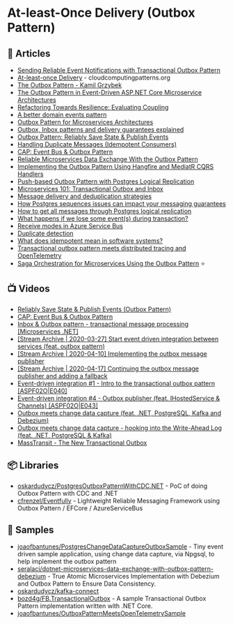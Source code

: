 # At-least-Once Delivery (Outbox Pattern)

## 📕 Articles
- [Sending Reliable Event Notifications with Transactional Outbox Pattern](https://medium.com/event-driven-utopia/sending-reliable-event-notifications-with-transactional-outbox-pattern-7a7c69158d1b)
- [At-least-once Delivery](https://www.cloudcomputingpatterns.org/at_least_once_delivery/) - cloudcomputingpatterns.org
- [The Outbox Pattern - Kamil Grzybek](http://www.kamilgrzybek.com/design/the-outbox-pattern/) 
- [The Outbox Pattern in Event-Driven ASP.NET Core Microservice Architectures](https://itnext.io/the-outbox-pattern-in-event-driven-asp-net-core-microservice-architectures-10b8d9923885)
- [Refactoring Towards Resilience: Evaluating Coupling](https://jimmybogard.com/refactoring-towards-resilience-evaluating-coupling/)
- [A better domain events pattern](https://lostechies.com/jimmybogard/2014/05/13/a-better-domain-events-pattern/)
- [Outbox Pattern for Microservices Architectures](https://medium.com/design-microservices-architecture-with-patterns/outbox-pattern-for-microservices-architectures-1b8648dfaa27)
- [Outbox, Inbox patterns and delivery guarantees explained](https://event-driven.io/en/outbox_inbox_patterns_and_delivery_guarantees_explained/)
- [Outbox Pattern: Reliably Save State & Publish Events](https://codeopinion.com/outbox-pattern-reliably-save-state-publish-events/)
- [Handling Duplicate Messages (Idempotent Consumers)](https://codeopinion.com/handling-duplicate-messages-idempotent-consumers/)
- [CAP: Event Bus & Outbox Pattern](https://codeopinion.com/cap-event-bus-outbox-pattern/)
- [Reliable Microservices Data Exchange With the Outbox Pattern](https://debezium.io/blog/2019/02/19/reliable-microservices-data-exchange-with-the-outbox-pattern/)
- [Implementing the Outbox Pattern Using Hangfire and MediatR CQRS Handlers](https://www.fusonic.net/en/blog/cqrs-outbox-with-hangfire)
- [Push-based Outbox Pattern with Postgres Logical Replication](https://event-driven.io/en/push_based_outbox_pattern_with_postgres_logical_replication/)
- [Microservices 101: Transactional Outbox and Inbox](https://softwaremill.com/microservices-101/)
- [Message delivery and deduplication strategies](https://softwaremill.com/message-delivery-and-deduplication-strategies/)
- [How Postgres sequences issues can impact your messaging guarantees](https://event-driven.io/en/ordering_in_postgres_outbox/)
- [How to get all messages through Postgres logical replication](https://event-driven.io/en/how_to_get_all_messages_through_postgres_logical_replication/)
- [What happens if we lose some event(s) during transaction?](https://bozd4g.medium.com/what-happens-if-we-lose-some-events-during-transaction-607e7b08b77)
- [Receive modes in Azure Service Bus](https://learn.microsoft.com/en-us/azure/service-bus-messaging/service-bus-queues-topics-subscriptions#receive-modes)
- [Duplicate detection](https://learn.microsoft.com/en-us/azure/service-bus-messaging/duplicate-detection)
- [What does idempotent mean in software systems?](https://particular.net/blog/what-does-idempotent-mean)
- [Transactional outbox pattern meets distributed tracing and OpenTelemetry](https://blog.codingmilitia.com/2024/06/17/transactional-outbox-pattern-meets-distributed-tracing-and-opentelemetry/)
- [Saga Orchestration for Microservices Using the Outbox Pattern](https://www.infoq.com/articles/saga-orchestration-outbox/) ⭐

## 📺 Videos
- [Reliably Save State & Publish Events (Outbox Pattern)](https://www.youtube.com/watch?v=u8fOnxAxKHk)
- [CAP: Event Bus & Outbox Pattern](https://www.youtube.com/watch?v=dnhPzILvgeo)
- [Inbox & Outbox pattern - transactional message processing [Microservices .NET]](https://www.youtube.com/watch?v=ebyR5RPKciw)
- [[Stream Archive | 2020-03-27] Start event driven integration between services (feat. outbox pattern)](https://www.youtube.com/watch?v=_W3rXyv2i2A)
- [[Stream Archive | 2020-04-10] Implementing the outbox message publisher](https://www.youtube.com/watch?v=M9so8hHuerE)
- [[Stream Archive | 2020-04-17] Continuing the outbox message publisher and adding a fallback](https://www.youtube.com/watch?v=eGPhF_0tCE4)
- [Event-driven integration #1 - Intro to the transactional outbox pattern [ASPF02O|E040]](https://www.youtube.com/watch?v=suKSJ5DvynA)
- [Event-driven integration #4 - Outbox publisher (feat. IHostedService & Channels) [ASPF02O|E043]](https://www.youtube.com/watch?v=xnn6AnYyC5g)
- [Outbox meets change data capture (feat. .NET, PostgreSQL, Kafka and Debezium)](https://www.youtube.com/watch?v=WcmLvoxs9ps)
- [Outbox meets change data capture - hooking into the Write-Ahead Log (feat. .NET, PostgreSQL & Kafka)](https://www.youtube.com/watch?v=4rnSzEd9jPI)
- [MassTransit - The New Transactional Outbox](https://www.youtube.com/watch?v=3TjGnmLno_A)

## 📦 Libraries
- [oskardudycz/PostgresOutboxPatternWithCDC.NET](https://github.com/oskardudycz/PostgresOutboxPatternWithCDC.NET) - PoC of doing Outbox Pattern with CDC and .NET
- [cfrenzel/Eventfully](https://github.com/cfrenzel/Eventfully) - Lightweight Reliable Messaging Framework using Outbox Pattern / EFCore / AzureServiceBus
## 🚀 Samples
- [joaofbantunes/PostgresChangeDataCaptureOutboxSample](https://github.com/joaofbantunes/PostgresChangeDataCaptureOutboxSample) - Tiny event driven sample application, using change data capture, via Npgsql, to help implement the outbox pattern
- [seralaci/dotnet-microservices-data-exchange-with-outbox-pattern-debezium](https://github.com/seralaci/dotnet-microservices-data-exchange-with-outbox-pattern-debezium) - True Atomic Microservices Implementation with Debezium and Outbox Pattern to Ensure Data Consistency.
- [oskardudycz/kafka-connect](https://github.com/oskardudycz/kafka-connect)
- [bozd4g/FB.TransactionalOutbox](https://github.com/bozd4g/FB.TransactionalOutbox) - A sample Transactional Outbox Pattern implementation written with .NET Core.
- [joaofbantunes/OutboxPatternMeetsOpenTelemetrySample](https://github.com/joaofbantunes/OutboxPatternMeetsOpenTelemetrySample)